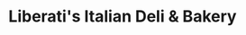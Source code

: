 ---
title: "Liberati's Italian Deli & Bakery"
url: /allen-park/liberatis-italian-deli-and-bakery/
shop: deli
---
